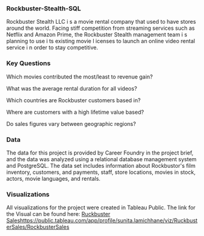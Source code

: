 ### Rockbuster-Stealth-SQL
Rockbuster Stealth LLC i s a movie rental company that used to have stores around the
world. Facing stiff competition from streaming services such as Netflix and Amazon Prime,
the Rockbuster Stealth management team i s planning to use i ts existing movie l icenses to
launch an online video rental service i n order to stay competitive.

### Key Questions
Which movies contributed the most/least to revenue gain?

What was the average rental duration for all videos?

Which countries are Rockbuster customers based in?

Where are customers with a high lifetime value based?

Do sales figures vary between geographic regions?

### Data 
The data for this project is provided by Career Foundry in the project brief, and the data was analyzed using a relational database management system and PostgreSQL. The data set includes information about Rockbustor's film inventory, customers, and payments, staff, store locations, movies in stock, actors, movie languages, and rentals.

### Visualizations
All visualizations for the project were created in Tableau Public. The link for the Visual can be found here: [Ruckbuster Sales](https://public.tableau.com/app/profile/sunita.lamichhane/viz/RuckbusterSales/RockbusterSales)https://public.tableau.com/app/profile/sunita.lamichhane/viz/RuckbusterSales/RockbusterSales
